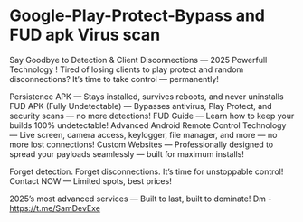 # Google-Play-Protect-Bypass and FUD apk Virus scan

Say Goodbye to Detection &amp; Client Disconnections — 2025 Powerfull Technology !
 Tired of losing clients to play protect and random disconnections? It’s time to take control — permanently!

Persistence APK — Stays installed, survives reboots, and never uninstalls
FUD APK (Fully Undetectable) — Bypasses antivirus, Play Protect, and security scans — no more detections!
FUD Guide — Learn how to keep your builds 100% undetectable!
Advanced Android Remote Control Technology — Live screen, camera access, keylogger, file manager, and more — no more lost connections!
Custom Websites — Professionally designed to spread your payloads seamlessly — built for maximum installs!

Forget detection. Forget disconnections. It’s time for unstoppable control! 
Contact  NOW — Limited spots, best prices!

2025’s most advanced services — Built to last, built to dominate! Dm - https://t.me/SamDevExe
